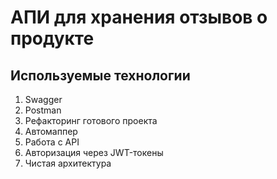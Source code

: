 # АПИ для хранения отзывов о продукте

## Используемые технологии
1. Swagger
2. Postman
3. Рефакторинг готового проекта
4. Автомаппер
5. Работа с API
6. Авторизация через JWT-токены
7. Чистая архитектура

